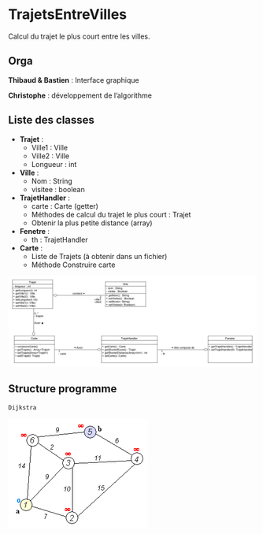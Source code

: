 # TrajetsEntreVilles
Calcul du trajet le plus court entre les villes.


## Orga
**Thibaud & Bastien** : Interface graphique

**Christophe** : développement de l’algorithme

## Liste des classes
- **Trajet** :
	- Ville1 : Ville
	- Ville2 : Ville
	- Longueur : int
- **Ville** :
	- Nom : String
	- visitee : boolean
- **TrajetHandler** :
	- carte : Carte (getter)
	- Méthodes de calcul du trajet le plus court : Trajet
	- Obtenir la plus petite distance (array<entier>)
- **Fenetre** :
	- th : TrajetHandler
- **Carte** :
	- Liste de Trajets (à obtenir dans un fichier)
	- Méthode Construire carte
	
![diagramme de classes](/ZBEUL/uml.png)
	
## Structure programme
	Dijkstra
![Dijkstra](/ZBEUL/Dijkstra_Animation.gif)
